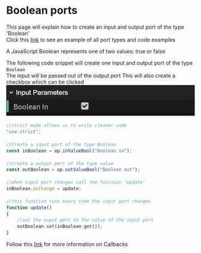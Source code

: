 # Boolean ports

This page will explain how to create an input and output port of the type 'Boolean'<br>
Click this [link](https://cables.gl/ui/#/project/5b9f692e671e52e512ab3af3) to see an example of all port types and code examples

A JavaScript Boolean represents one of two values: true or false

The following code snippet will create one input and output port of the type `Boolean`<br>
The input  will be passed out of the output port
This will also create a checkbox which can be clicked<br>
![Button](../img/creating_ports_boolean_checkbox_ui_pane.png)

```javascript
//strict mode allows us to write cleaner code
"use strict";

//Create a input port of the type Boolean
const inBoolean = op.inValueBool("Boolean in");

//Create a output port of the type value
const outBoolean = op.outValueBool("Boolean out");

//when input port changes call the function 'update'
inBoolean.onChange = update;

//this function runs every time the input port changes
function update()
{
    //set the ouput port to the value of the input port
    outBoolean.set(inBoolean.get());
}
```

Follow this [link](../../dev_callbacks/dev_callbacks.md) for more information on Callbacks






